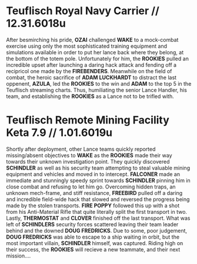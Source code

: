 # Teuflisch Royal Navy Carrier // 12.31.6018u

After besmirching his pride, **OZAI** challenged **WAKE** to a mock-combat exercise using only the most sophisticated training equipment and simulations available in order to put her lance back where they belong, at the bottom of the totem pole. Unfortunately for him, the **ROOKIES** pulled an incredible upset after launching a daring hack attack and fending off a recipricol one made by the **FIREBENDERS**.  Meanwhile on the field of combat, the heroic sacrifice of **ADAM LUCKHARDT** to distract the last oppenent, **AZULA**, led the **ROOKIES** to the win and **ADAM** to the top 5 in the Teuflisch streaming charts.  Thus, humiliating the senior Lance Handler, his team, and establishing the **ROOKIES** as a Lance not to be trifled with.

# Teuflisch Remote Mining Facility Keta 7.9 // 1.01.6019u

Shortly after deployment, other Lance teams quickly reported missing/absent objectives to **WAKE** as the **ROOKIES** made their way towards their unknown investigation point.  They quickly discovered **SCHINDLER** as well as his security team attempting to steal valuable mining equipment and vehicles and moved in to intercept.  **FALCONER** made an immediate and stunningly speedy sprint towards **SCHINDLER** pinning him in close combat and refusing to let him go. Overcoming hidden traps, an unknown mech-frame, and stiff resistance, **FREEBIRD** pulled off a daring and incredible field-wide hack that slowed and reversed the progress being made by the stolen transports. **FIRE POPPY** followed this up with a shot from his Anti-Material Rifle that quite literally split the first transport in two. Lastly, **THERMOSTAT** and **CLOVER** finished off the last transport. What was left of **SCHINDLERS** security forces scattered leaving their team leader behind and the downed **DOUG FREDRICKS**.  Due to some, poor judgement, **DOUG FREDRICKS** was able to escape to a ship waiting in orbit, but the most important villain, **SCHINDLER** himself, was captured.  Riding high on their success, the **ROOKIES** will recieve a new teammate, and their next mission....  
